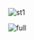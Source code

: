 ![st1](https://user-images.githubusercontent.com/38373403/53239077-09649a00-36d6-11e9-9144-0c3fed4189e9.png)

![full](https://user-images.githubusercontent.com/38373403/53239058-f94cba80-36d5-11e9-9ed1-e3119f3e14cb.png)
